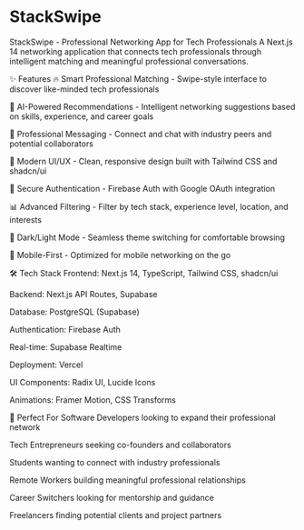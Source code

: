 # StackSwipe

 StackSwipe - Professional Networking App for Tech Professionals
A Next.js 14 networking application that connects tech professionals through intelligent matching and meaningful professional conversations.

✨ Features
🔥 Smart Professional Matching - Swipe-style interface to discover like-minded tech professionals

🤖 AI-Powered Recommendations - Intelligent networking suggestions based on skills, experience, and career goals

💬 Professional Messaging - Connect and chat with industry peers and potential collaborators

🎨 Modern UI/UX - Clean, responsive design built with Tailwind CSS and shadcn/ui

🔐 Secure Authentication - Firebase Auth with Google OAuth integration

📊 Advanced Filtering - Filter by tech stack, experience level, location, and interests

🌙 Dark/Light Mode - Seamless theme switching for comfortable browsing

📱 Mobile-First - Optimized for mobile networking on the go

🛠️ Tech Stack
Frontend: Next.js 14, TypeScript, Tailwind CSS, shadcn/ui

Backend: Next.js API Routes, Supabase

Database: PostgreSQL (Supabase)

Authentication: Firebase Auth

Real-time: Supabase Realtime

Deployment: Vercel

UI Components: Radix UI, Lucide Icons

Animations: Framer Motion, CSS Transforms

🎯 Perfect For
Software Developers looking to expand their professional network

Tech Entrepreneurs seeking co-founders and collaborators

Students wanting to connect with industry professionals

Remote Workers building meaningful professional relationships

Career Switchers looking for mentorship and guidance

Freelancers finding potential clients and project partners